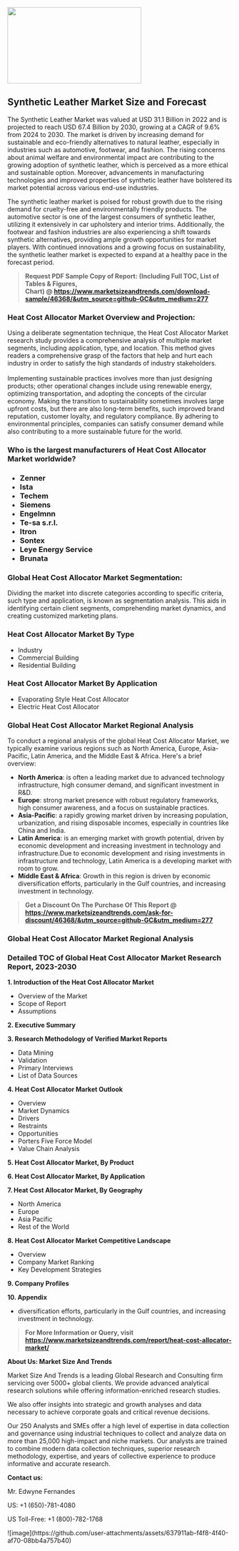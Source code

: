 <p><img class="alignnone size-medium wp-image-20088" src="https://ffe5etoiles.com/wp-content/uploads/2024/12/MST1-300x171.png" alt="" width="300" height="171" /></p><h2>Synthetic Leather Market Size and Forecast</h2><p>The Synthetic Leather Market was valued at USD 31.1 Billion in 2022 and is projected to reach USD 67.4 Billion by 2030, growing at a CAGR of 9.6% from 2024 to 2030. The market is driven by increasing demand for sustainable and eco-friendly alternatives to natural leather, especially in industries such as automotive, footwear, and fashion. The rising concerns about animal welfare and environmental impact are contributing to the growing adoption of synthetic leather, which is perceived as a more ethical and sustainable option. Moreover, advancements in manufacturing technologies and improved properties of synthetic leather have bolstered its market potential across various end-use industries.</p><p>The synthetic leather market is poised for robust growth due to the rising demand for cruelty-free and environmentally friendly products. The automotive sector is one of the largest consumers of synthetic leather, utilizing it extensively in car upholstery and interior trims. Additionally, the footwear and fashion industries are also experiencing a shift towards synthetic alternatives, providing ample growth opportunities for market players. With continued innovations and a growing focus on sustainability, the synthetic leather market is expected to expand at a healthy pace in the forecast period.</p></p><blockquote id="" class=""><strong>Request PDF Sample Copy of Report: (Including Full TOC, List of Tables &amp; Figures, Chart)&nbsp;@&nbsp;<strong><a href="https://www.marketsizeandtrends.com/download-sample/46368/&utm_source=github-GC&utm_medium=277" target="_blank">https://www.marketsizeandtrends.com/download-sample/46368/&utm_source=github-GC&utm_medium=277</a></strong></strong></blockquote><h3 id="" class="">Heat Cost Allocator Market&nbsp;Overview and Projection:</h3><p id="" class="">Using a deliberate segmentation technique, the Heat Cost Allocator Market research study provides a comprehensive analysis of multiple market segments, including application, type, and location. This method gives readers a comprehensive grasp of the factors that help and hurt each industry in order to satisfy the high standards of industry stakeholders. <br /> <br />Implementing sustainable practices involves more than just designing products; other operational changes include using renewable energy, optimizing transportation, and adopting the concepts of the circular economy. Making the transition to sustainability sometimes involves large upfront costs, but there are also long-term benefits, such improved brand reputation, customer loyalty, and regulatory compliance. By adhering to environmental principles, companies can satisfy consumer demand while also contributing to a more sustainable future for the world.</p><h3 id="" class="">Who is the largest manufacturers of&nbsp;Heat Cost Allocator Market worldwide?</h3><h3 class=""><p><ul><li>Zenner </li><li> Ista </li><li> Techem </li><li> Siemens </li><li> Engelmnn </li><li> Te-sa s.r.l. </li><li> Itron </li><li> Sontex </li><li> Leye Energy Service </li><li> Brunata</li></ul></p></h3><h3 id="" class="">Global&nbsp;Heat Cost Allocator Market Segmentation:</h3><p id="" class="">Dividing the market into discrete categories according to specific criteria, such type and application, is known as segmentation analysis. This aids in identifying certain client segments, comprehending market dynamics, and creating customized marketing plans.</p><h3 id="" class="">Heat Cost Allocator Market&nbsp;By Type</h3><p><p><ul><li>Industry </li><li> Commercial Building </li><li> Residential Building</p></li></ul></p></p><h3 id="" class="">Heat Cost Allocator Market&nbsp;By Application</h3><p class=""><p><ul><li>Evaporating Style Heat Cost Allocator </li><li> Electric Heat Cost Allocator</li></ul></p></p><h3 id="" class="">Global Heat Cost Allocator Market Regional Analysis</h3><p id="" class="">To conduct a regional analysis of the global Heat Cost Allocator Market, we typically examine various regions such as North America, Europe, Asia-Pacific, Latin America, and the Middle East &amp; Africa. Here's a brief overview:</p><ul><li><strong>North America</strong>: is often a leading market due to advanced technology infrastructure, high consumer demand, and significant investment in R&amp;D.</li><li><strong>Europe</strong>: strong market presence with robust regulatory frameworks, high consumer awareness, and a focus on sustainable practices.</li><li><strong>Asia-Pacific</strong>: a rapidly growing market driven by increasing population, urbanization, and rising disposable incomes, especially in countries like China and India.</li><li><strong>Latin America</strong>: is an emerging market with growth potential, driven by economic development and increasing investment in technology and infrastructure.Due to economic development and rising investments in infrastructure and technology, Latin America is a developing market with room to grow.</li><li><strong>Middle East &amp; Africa</strong>: Growth in this region is driven by economic diversification efforts, particularly in the Gulf countries, and increasing investment in technology.</li></ul><blockquote id="" class=""><strong>Get a Discount On The Purchase Of This Report @ <strong><a href="https://www.marketsizeandtrends.com/ask-for-discount/46368/&utm_source=github-GC&utm_medium=277" target="_blank">https://www.marketsizeandtrends.com/ask-for-discount/46368/&utm_source=github-GC&utm_medium=277</a></strong></strong></blockquote><h3 id="" class="">Global Heat Cost Allocator Market Regional Analysis</h3><h3 id="" class="">Detailed TOC of Global Heat Cost Allocator Market Research Report, 2023-2030</h3><p id="" class=""><strong>1. Introduction of the Heat Cost Allocator Market</strong></p><ul><li>Overview of the Market</li><li>Scope of Report</li><li>Assumptions</li></ul><p id="" class=""><strong>2. Executive Summary</strong></p><p id="" class=""><strong>3. Research Methodology of Verified Market Reports</strong></p><ul><li>Data Mining</li><li>Validation</li><li>Primary Interviews</li><li>List of Data Sources</li></ul><p id="" class=""><strong>4. Heat Cost Allocator Market Outlook</strong></p><ul><li>Overview</li><li>Market Dynamics</li><li>Drivers</li><li>Restraints</li><li>Opportunities</li><li>Porters Five Force Model</li><li>Value Chain Analysis</li></ul><p id="" class=""><strong>5. Heat Cost Allocator Market, By Product</strong></p><p id="" class=""><strong>6. Heat Cost Allocator Market, By Application</strong></p><p id="" class=""><strong>7. Heat Cost Allocator Market, By Geography</strong></p><ul><li>North America</li><li>Europe</li><li>Asia Pacific</li><li>Rest of the World</li></ul><p id="" class=""><strong>8. Heat Cost Allocator Market Competitive Landscape</strong></p><ul><li>Overview</li><li>Company Market Ranking</li><li>Key Development Strategies</li></ul><p id="" class=""><strong>9. Company Profiles</strong></p><p id="" class=""><strong>10. Appendix</strong></p><ul><li>diversification efforts, particularly in the Gulf countries, and increasing investment in technology.</li></ul><blockquote id="" class=""><strong>For More Information or Query, visit <strong><strong><a href="https://www.marketsizeandtrends.com/report/heat-cost-allocator-market/" target="_blank">https://www.marketsizeandtrends.com/report/heat-cost-allocator-market/</a></strong></strong></strong></blockquote><p id="" class=""><strong>About Us: Market Size And Trends</strong></p><p id="" class="">Market Size And Trends is a leading Global Research and Consulting firm servicing over 5000+ global clients. We provide advanced analytical research solutions while offering information-enriched research studies.</p><p id="" class="">We also offer insights into strategic and growth analyses and data necessary to achieve corporate goals and critical revenue decisions.</p><p id="" class="">Our 250 Analysts and SMEs offer a high level of expertise in data collection and governance using industrial techniques to collect and analyze data on more than 25,000 high-impact and niche markets. Our analysts are trained to combine modern data collection techniques, superior research methodology, expertise, and years of collective experience to produce informative and accurate research.</p><p id="" class=""><strong>Contact us:</strong></p><p id="" class="">Mr. Edwyne Fernandes</p><p id="" class="">US: +1 (650)-781-4080</p><p id="" class="">US Toll-Free: +1 (800)-782-1768</p>
![image](https://github.com/user-attachments/assets/637911ab-f4f8-4f40-af70-08bb4a757b40)
